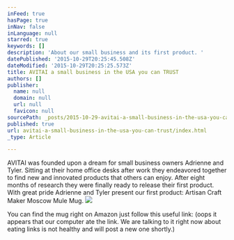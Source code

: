 ```yaml
---
inFeed: true
hasPage: true
inNav: false
inLanguage: null
starred: true
keywords: []
description: 'About our small business and its first product. '
datePublished: '2015-10-29T20:25:45.508Z'
dateModified: '2015-10-29T20:25:25.573Z'
title: AVITAI a small business in the USA you can TRUST
authors: []
publisher:
  name: null
  domain: null
  url: null
  favicon: null
sourcePath: _posts/2015-10-29-avitai-a-small-business-in-the-usa-you-can-trust.md
published: true
url: avitai-a-small-business-in-the-usa-you-can-trust/index.html
_type: Article

---
```

AVITAI was founded upon a dream for small business owners  Adrienne and Tyler. Sitting at their home office desks after work they endeavored together to find new and innovated products that others can enjoy. After eight months of research they were finally ready to release their first product. With great pride Adrienne and Tyler present our first product: Artisan Craft Maker Moscow Mule Mug.
![](https://the-grid-user-content.s3-us-west-2.amazonaws.com/5d49add0-c510-45c3-ad27-bf3c68560110.JPG)

You can find the mug right on Amazon just follow this useful link: (oops it appears that our computer ate the link. We are talking to it right now about eating links is not healthy and will post a new one shortly.)